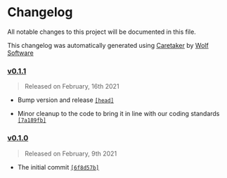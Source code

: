 # Changelog

All notable changes to this project will be documented in this file.


This changelog was automatically generated using [Caretaker](https://github.com/DevelopersToolbox/caretaker) by [Wolf Software](https://github.com/WolfSoftware)

### [v0.1.1](https://github.com/secopstoolbox/tcp-wrapper-country-filter/compare/v0.1.0...v0.1.1)

> Released on February, 16th 2021

- Bump version and release [`[head]`](https://github.com/secopstoolbox/tcp-wrapper-country-filter/commit/)

- Minor cleanup to the code to bring it in line with our coding standards [`[7a189fb]`](https://github.com/secopstoolbox/tcp-wrapper-country-filter/commit/7a189fbe8481332481b2950013f67a0c8510e1ee)

### [v0.1.0](https://github.com/secopstoolbox/tcp-wrapper-country-filter/releases/v0.1.0)

> Released on February, 9th 2021

- The initial commit [`[6f8d57b]`](https://github.com/secopstoolbox/tcp-wrapper-country-filter/commit/6f8d57bf5d5f87a85b01530c06abce972085ccea)

